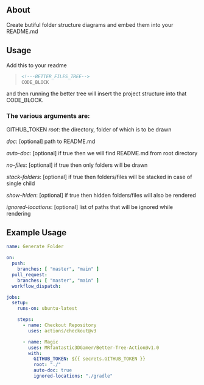 ## About
Create butiful folder structure diagrams and embed them into your README.md

## Usage

Add this to your readme
> ```md
> <!---BETTER_FILES_TREE-->
> CODE_BLOCK
> ```
and then running the better tree will insert the project structure into that CODE_BLOCK.

### The various arguments are:

GITHUB_TOKEN
*root*: the directory, folder of which is to be drawn

*doc*: [optional] path to README.md

*auto-doc*: [optional] if true then we will find README.md from root directory

*no-files*: [optional] if true then only folders will be drawn

*stack-folders*: [optional] if true then folders/files will be stacked in case of single child

*show-hiden*: [optional] if true then hidden folders/files will also be rendered

*ignored-locations*: [optional] list of paths that will be ignored while rendering


## Example Usage
```yml
name: Generate Folder 

on:
  push:
    branches: [ "master", "main" ]
  pull_request:
    branches: [ "master", "main" ]
  workflow_dispatch:

jobs:
  setup:
    runs-on: ubuntu-latest

    steps:
      - name: Checkout Repository
        uses: actions/checkout@v3

      - name: Magic
        uses: MRfantastic3DGamer/Better-Tree-Action@v1.0
        with:
          GITHUB_TOKEN: ${{ secrets.GITHUB_TOKEN }}
          root: "./"
          auto-doc: true
          ignored-locations: "./gradle"
```